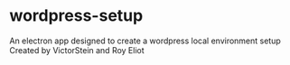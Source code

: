 # wordpress-setup
An electron app designed to create a wordpress local environment setup
Created by VictorStein and Roy Eliot
